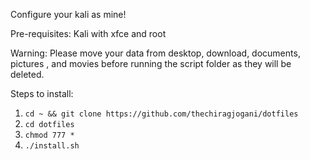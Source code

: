 Configure your kali as mine!

Pre-requisites:
Kali with xfce and root

Warning: Please move your data from desktop, download, documents, pictures , and movies before running the script folder as they will be deleted.

Steps to install:

1. `cd ~ && git clone https://github.com/thechiragjogani/dotfiles`
2. `cd dotfiles`
3. `chmod 777 *`
4. `./install.sh`
